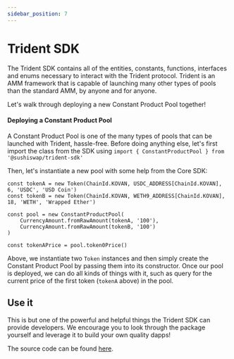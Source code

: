 ```yaml
---
sidebar_position: 7
---
```


# Trident SDK

The Trident SDK contains all of the entities, constants, functions, interfaces and enums necessary to interact with the Trident protocol. Trident is an AMM framework that is capable of launching many other types of pools than the standard AMM, by anyone and for anyone.

Let's walk through deploying a new Constant Product Pool together!

#### Deploying a Constant Product Pool

A Constant Product Pool is one of the many types of pools that can be launched with Trident, hassle-free. Before doing anything else, let's first import the class from the SDK using `import { ConstantProductPool } from '@sushiswap/trident-sdk'`

Then, let's instantiate a new pool with some help from the Core SDK:

```
const tokenA = new Token(ChainId.KOVAN, USDC_ADDRESS[ChainId.KOVAN], 6, 'USDC', 'USD Coin')
const tokenB = new Token(ChainId.KOVAN, WETH9_ADDRESS[ChainId.KOVAN], 18, 'WETH', 'Wrapped Ether')

const pool = new ConstantProductPool(
    CurrencyAmount.fromRawAmount(tokenA, '100'),
    CurrencyAmount.fromRawAmount(tokenB, '100')
)

const tokenAPrice = pool.token0Price()
```

Above, we instantiate two `Token` instances and then simply create the Constant Product Pool by passing them into its constructor. Once our pool is deployed, we can do all kinds of things with it, such as query for the current price of the first token (`tokenA` above) in the pool.

## Use it

This is but one of the powerful and helpful things the Trident SDK can provide developers. We encourage you to look through the package yourself and leverage it to build your own quality dapps!

The source code can be found [here](https://github.com/sushiswap/sdk/tree/canary/packages/trident-sdk).
